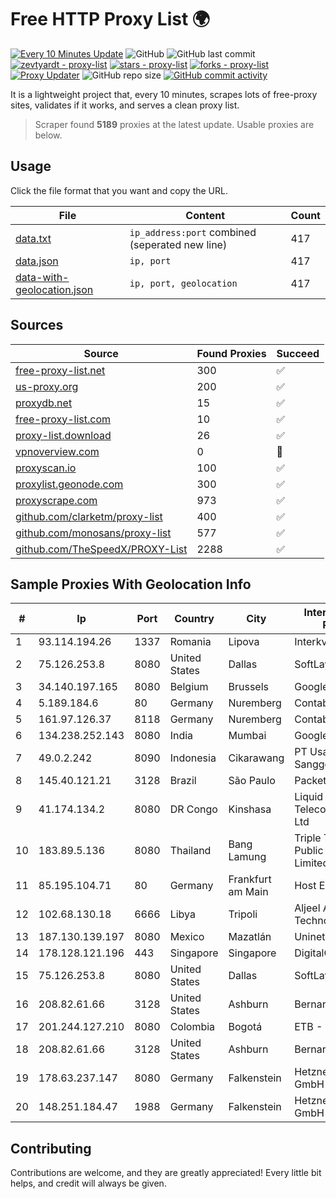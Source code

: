 
# Free HTTP Proxy List 🌍

[![Every 10 Minutes Update](https://github.com/mertguvencli/http-proxy-list/actions/workflows/main.yml/badge.svg?branch=main)](https://github.com/mertguvencli/http-proxy-list/actions/workflows/main.yml)
![GitHub](https://img.shields.io/github/license/mertguvencli/http-proxy-list)
![GitHub last commit](https://img.shields.io/github/last-commit/mertguvencli/http-proxy-list)
[![zevtyardt - proxy-list](https://img.shields.io/static/v1?label=zevtyardt&message=proxy-list&color=blue&logo=github)](https://github.com/zevtyardt/proxy-list "Go to GitHub repo")
[![stars - proxy-list](https://img.shields.io/github/stars/zevtyardt/proxy-list?style=social)](https://github.com/zevtyardt/proxy-list)
[![forks - proxy-list](https://img.shields.io/github/forks/zevtyardt/proxy-list?style=social)](https://github.com/zevtyardt/proxy-list)
[![Proxy Updater](https://github.com/zevtyardt/proxy-list/workflows/Proxy%20Updater/badge.svg)](https://github.com/zevtyardt/proxy-list/actions?query=workflow:"Proxy+Updater")
![GitHub repo size](https://img.shields.io/github/repo-size/zevtyardt/proxy-list)
[![GitHub commit activity](https://img.shields.io/github/commit-activity/m/zevtyardt/proxy-list?logo=commits)](https://github.com/zevtyardt/proxy-list/commits/main)

It is a lightweight project that, every 10 minutes, scrapes lots of free-proxy sites, validates if it works, and serves a clean proxy list.

> Scraper found **5189** proxies at the latest update. Usable proxies are below.

## Usage

Click the file format that you want and copy the URL.

|File|Content|Count|
|----|-------|-----|
|[data.txt](https://raw.githubusercontent.com/mertguvencli/http-proxy-list/main/proxy-list/data.txt)|`ip_address:port` combined (seperated new line)|417|
|[data.json](https://raw.githubusercontent.com/mertguvencli/http-proxy-list/main/proxy-list/data.json)|`ip, port`|417|
|[data-with-geolocation.json](https://raw.githubusercontent.com/mertguvencli/http-proxy-list/main/proxy-list/data-with-geolocation.json)|`ip, port, geolocation`|417|

## Sources

|Source|Found Proxies|Succeed|
|------|-------------|-------|
|[free-proxy-list.net](https://free-proxy-list.net)|300|✅|
|[us-proxy.org](https://www.us-proxy.org)|200|✅|
|[proxydb.net](http://proxydb.net)|15|✅|
|[free-proxy-list.com](https://free-proxy-list.com/?page=&port=&type%5B%5D=http&type%5B%5D=https&up_time=0&search=Search)|10|✅|
|[proxy-list.download](https://www.proxy-list.download/HTTP)|26|✅|
|[vpnoverview.com](https://vpnoverview.com/privacy/anonymous-browsing/free-proxy-servers)|0|🚫|
|[proxyscan.io](https://www.proxyscan.io)|100|✅|
|[proxylist.geonode.com](https://proxylist.geonode.com/api/proxy-list?limit=300&page=1&sort_by=lastChecked&sort_type=desc&protocols=http,https)|300|✅|
|[proxyscrape.com](https://api.proxyscrape.com/v2/?request=displayproxies&protocol=http&timeout=10000&country=all&ssl=all&anonymity=all)|973|✅|
|[github.com/clarketm/proxy-list](https://raw.githubusercontent.com/clarketm/proxy-list/master/proxy-list-raw.txt)|400|✅|
|[github.com/monosans/proxy-list](https://raw.githubusercontent.com/monosans/proxy-list/main/proxies/http.txt)|577|✅|
|[github.com/TheSpeedX/PROXY-List](https://raw.githubusercontent.com/TheSpeedX/PROXY-List/master/http.txt)|2288|✅|


## Sample Proxies With Geolocation Info

|#|Ip|Port|Country|City|Internet Service Provider|
|-|--|----|-------|----|-------------------------|
|1|93.114.194.26|1337|Romania|Lipova|Interkvm Host SRL|
|2|75.126.253.8|8080|United States|Dallas|SoftLayer|
|3|34.140.197.165|8080|Belgium|Brussels|Google LLC|
|4|5.189.184.6|80|Germany|Nuremberg|Contabo GmbH|
|5|161.97.126.37|8118|Germany|Nuremberg|Contabo GmbH|
|6|134.238.252.143|8080|India|Mumbai|Google LLC|
|7|49.0.2.242|8090|Indonesia|Cikarawang|PT Usaha Adi Sanggoro|
|8|145.40.121.21|3128|Brazil|São Paulo|Packet Host, Inc.|
|9|41.174.134.2|8080|DR Congo|Kinshasa|Liquid Telecommunications Ltd|
|10|183.89.5.136|8080|Thailand|Bang Lamung|Triple T Broadband Public Company Limited|
|11|85.195.104.71|80|Germany|Frankfurt am Main|Host Europe GmbH|
|12|102.68.130.18|6666|Libya|Tripoli|Aljeel Aljadeed For Technology|
|13|187.130.139.197|8080|Mexico|Mazatlán|Uninet S.A. de C.V.|
|14|178.128.121.196|443|Singapore|Singapore|DigitalOcean, LLC|
|15|75.126.253.8|8080|United States|Dallas|SoftLayer|
|16|208.82.61.66|3128|United States|Ashburn|Bernardi Sounds|
|17|201.244.127.210|8080|Colombia|Bogotá|ETB - Colombia|
|18|208.82.61.66|3128|United States|Ashburn|Bernardi Sounds|
|19|178.63.237.147|8080|Germany|Falkenstein|Hetzner Online GmbH|
|20|148.251.184.47|1988|Germany|Falkenstein|Hetzner Online GmbH|



## Contributing

Contributions are welcome, and they are greatly appreciated! Every
little bit helps, and credit will always be given.

